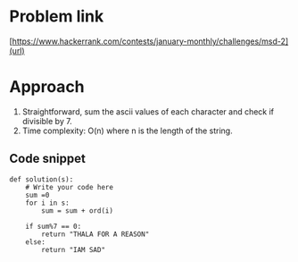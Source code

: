 # Problem link
[https://www.hackerrank.com/contests/january-monthly/challenges/msd-2](url)

# Approach

1. Straightforward, sum the ascii values of each character and check if divisible by 7.
2. Time complexity: O(n) where n is the length of the string.

## Code snippet
```
def solution(s):
    # Write your code here
    sum =0
    for i in s:
        sum = sum + ord(i)
    
    if sum%7 == 0:
        return "THALA FOR A REASON"
    else:
        return "IAM SAD"

```